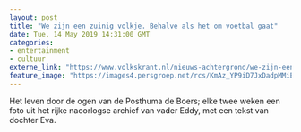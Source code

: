 ```yaml
---
layout: post
title: "We zijn een zuinig volkje. Behalve als het om voetbal gaat"
date: Tue, 14 May 2019 14:31:00 GMT
categories: 
- entertainment 
- cultuur 
externe_link: "https://www.volkskrant.nl/nieuws-achtergrond/we-zijn-een-zuinig-volkje-behalve-als-het-om-voetbal-gaat~ba086265/"
feature_image: "https://images4.persgroep.net/rcs/KmAz_YP9iD7JxDadpMMiEmDykg8/diocontent/147861033/_crop/744/0/2999/2997/_fill/320/320?appId=93a17a8fd81db0de025c8abd1cca1279&quality=0.85"
---
```


Het leven door de ogen van de Posthuma de Boers; elke twee weken een foto uit het rijke naoorlogse archief van vader Eddy, met een tekst van dochter Eva.
